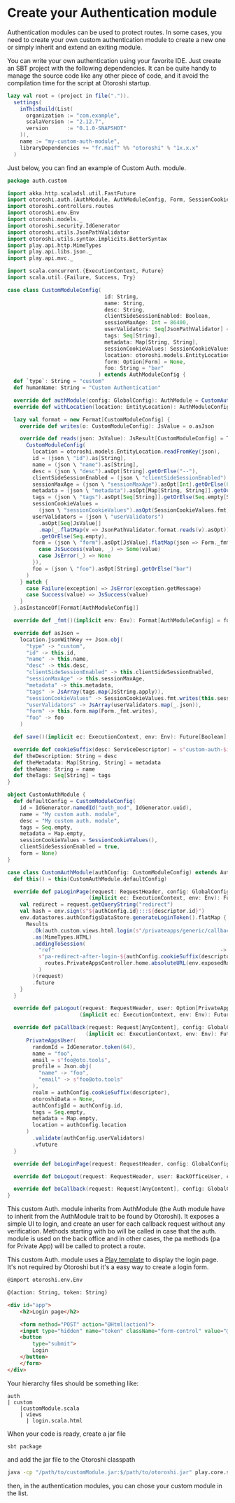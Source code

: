 # Create your Authentication module

Authentication modules can be used to protect routes. In some cases, you need to create your own custom authentication module to create a new one or simply inherit and extend an exiting module.

You can write your own authentication using your favorite IDE. Just create an SBT project with the following dependencies. It can be quite handy to manage the source code like any other piece of code, and it avoid the compilation time for the script at Otoroshi startup.

```scala
lazy val root = (project in file(".")).
  settings(
    inThisBuild(List(
      organization := "com.example",
      scalaVersion := "2.12.7",
      version      := "0.1.0-SNAPSHOT"
    )),
    name := "my-custom-auth-module",
    libraryDependencies += "fr.maif" %% "otoroshi" % "1x.x.x"
  )
```

Just below, you can find an example of Custom Auth. module. 

```scala
package auth.custom

import akka.http.scaladsl.util.FastFuture
import otoroshi.auth.{AuthModule, AuthModuleConfig, Form, SessionCookieValues}
import otoroshi.controllers.routes
import otoroshi.env.Env
import otoroshi.models._
import otoroshi.security.IdGenerator
import otoroshi.utils.JsonPathValidator
import otoroshi.utils.syntax.implicits.BetterSyntax
import play.api.http.MimeTypes
import play.api.libs.json._
import play.api.mvc._

import scala.concurrent.{ExecutionContext, Future}
import scala.util.{Failure, Success, Try}

case class CustomModuleConfig(
                               id: String,
                               name: String,
                               desc: String,
                               clientSideSessionEnabled: Boolean,
                               sessionMaxAge: Int = 86400,
                               userValidators: Seq[JsonPathValidator] = Seq.empty,
                               tags: Seq[String],
                               metadata: Map[String, String],
                               sessionCookieValues: SessionCookieValues,
                               location: otoroshi.models.EntityLocation = otoroshi.models.EntityLocation(),
                               form: Option[Form] = None,
                               foo: String = "bar"
                             ) extends AuthModuleConfig {
  def `type`: String = "custom"
  def humanName: String = "Custom Authentication"

  override def authModule(config: GlobalConfig): AuthModule = CustomAuthModule(this)
  override def withLocation(location: EntityLocation): AuthModuleConfig = copy(location = location)

  lazy val format = new Format[CustomModuleConfig] {
    override def writes(o: CustomModuleConfig): JsValue = o.asJson

    override def reads(json: JsValue): JsResult[CustomModuleConfig] = Try {
      CustomModuleConfig(
        location = otoroshi.models.EntityLocation.readFromKey(json),
        id = (json \ "id").as[String],
        name = (json \ "name").as[String],
        desc = (json \ "desc").asOpt[String].getOrElse("--"),
        clientSideSessionEnabled = (json \ "clientSideSessionEnabled").asOpt[Boolean].getOrElse(true),
        sessionMaxAge = (json \ "sessionMaxAge").asOpt[Int].getOrElse(86400),
        metadata = (json \ "metadata").asOpt[Map[String, String]].getOrElse(Map.empty),
        tags = (json \ "tags").asOpt[Seq[String]].getOrElse(Seq.empty[String]),
        sessionCookieValues =
          (json \ "sessionCookieValues").asOpt(SessionCookieValues.fmt).getOrElse(SessionCookieValues()),
        userValidators = (json \ "userValidators")
          .asOpt[Seq[JsValue]]
          .map(_.flatMap(v => JsonPathValidator.format.reads(v).asOpt))
          .getOrElse(Seq.empty),
        form = (json \ "form").asOpt[JsValue].flatMap(json => Form._fmt.reads(json) match {
          case JsSuccess(value, _) => Some(value)
          case JsError(_) => None
        }),
        foo = (json \ "foo").asOpt[String].getOrElse("bar")
      )
    } match {
      case Failure(exception) => JsError(exception.getMessage)
      case Success(value) => JsSuccess(value)
    }
  }.asInstanceOf[Format[AuthModuleConfig]]

  override def _fmt()(implicit env: Env): Format[AuthModuleConfig] = format

  override def asJson =
    location.jsonWithKey ++ Json.obj(
      "type" -> "custom",
      "id" -> this.id,
      "name" -> this.name,
      "desc" -> this.desc,
      "clientSideSessionEnabled" -> this.clientSideSessionEnabled,
      "sessionMaxAge" -> this.sessionMaxAge,
      "metadata" -> this.metadata,
      "tags" -> JsArray(tags.map(JsString.apply)),
      "sessionCookieValues" -> SessionCookieValues.fmt.writes(this.sessionCookieValues),
      "userValidators" -> JsArray(userValidators.map(_.json)),
      "form" -> this.form.map(Form._fmt.writes),
      "foo" -> foo
    )

  def save()(implicit ec: ExecutionContext, env: Env): Future[Boolean] = env.datastores.authConfigsDataStore.set(this)

  override def cookieSuffix(desc: ServiceDescriptor) = s"custom-auth-$id"
  def theDescription: String = desc
  def theMetadata: Map[String, String] = metadata
  def theName: String = name
  def theTags: Seq[String] = tags
}

object CustomAuthModule {
  def defaultConfig = CustomModuleConfig(
    id = IdGenerator.namedId("auth_mod", IdGenerator.uuid),
    name = "My custom auth. module",
    desc = "My custom auth. module",
    tags = Seq.empty,
    metadata = Map.empty,
    sessionCookieValues = SessionCookieValues(),
    clientSideSessionEnabled = true,
    form = None)
}

case class CustomAuthModule(authConfig: CustomModuleConfig) extends AuthModule {
  def this() = this(CustomAuthModule.defaultConfig)

  override def paLoginPage(request: RequestHeader, config: GlobalConfig, descriptor: ServiceDescriptor, isRoute: Boolean)
                          (implicit ec: ExecutionContext, env: Env): Future[Result] = {
    val redirect = request.getQueryString("redirect")
    val hash = env.sign(s"${authConfig.id}:::${descriptor.id}")
    env.datastores.authConfigsDataStore.generateLoginToken().flatMap { token =>
      Results
        .Ok(auth.custom.views.html.login(s"/privateapps/generic/callback?desc=${descriptor.id}&hash=$hash&route=${isRoute}", token))
        .as(MimeTypes.HTML)
        .addingToSession(
          "ref"                                                     -> authConfig.id,
          s"pa-redirect-after-login-${authConfig.cookieSuffix(descriptor)}" -> redirect.getOrElse(
            routes.PrivateAppsController.home.absoluteURL(env.exposedRootSchemeIsHttps)(request)
          )
        )(request)
        .future
    }
  }

  override def paLogout(request: RequestHeader, user: Option[PrivateAppsUser], config: GlobalConfig, descriptor: ServiceDescriptor)
                       (implicit ec: ExecutionContext, env: Env): Future[Either[Result, Option[String]]] = FastFuture.successful(Right(None))

  override def paCallback(request: Request[AnyContent], config: GlobalConfig, descriptor: ServiceDescriptor)
                         (implicit ec: ExecutionContext, env: Env): Future[Either[String, PrivateAppsUser]] = {
      PrivateAppsUser(
        randomId = IdGenerator.token(64),
        name = "foo",
        email = s"foo@oto.tools",
        profile = Json.obj(
          "name" -> "foo",
          "email" -> s"foo@oto.tools"
        ),
        realm = authConfig.cookieSuffix(descriptor),
        otoroshiData = None,
        authConfigId = authConfig.id,
        tags = Seq.empty,
        metadata = Map.empty,
        location = authConfig.location
      )
        .validate(authConfig.userValidators)
        .vfuture
  }

  override def boLoginPage(request: RequestHeader, config: GlobalConfig)(implicit ec: ExecutionContext, env: Env): Future[Result] = ???

  override def boLogout(request: RequestHeader, user: BackOfficeUser, config: GlobalConfig)(implicit ec: ExecutionContext, env: Env): Future[Either[Result, Option[String]]] = ???

  override def boCallback(request: Request[AnyContent], config: GlobalConfig)(implicit ec: ExecutionContext, env: Env): Future[Either[String, BackOfficeUser]] = ???
}
```

This custom Auth. module inherits from AuthModule (the Auth module have to inherit from the AuthModule trait to be found by Otoroshi). It exposes a simple UI to login, and create an user for each callback request without any verification. Methods starting with bo will be called in case that the auth. module is used on the back office and in other cases, the pa methods (pa for Private App) will be called to protect a route.

This custom Auth. module uses a [Play template](https://www.playframework.com/documentation/2.8.x/ScalaTemplates) to display the login page. It's not required by Otoroshi but it's a easy way to create a login form.

```html 
@import otoroshi.env.Env

@(action: String, token: String)

<div id="app">
    <h2>Login page</h2>

    <form method="POST" action="@Html(action)">
    <input type="hidden" name="token" className="form-control" value="@token" />
    <button
        type="submit">
        Login
    </button>
    </form>
</div>
```

Your hierarchy files should be something like:

```
auth
| custom
    |customModule.scala
    | views
      | login.scala.html
```

When your code is ready, create a jar file 

```
sbt package
```

and add the jar file to the Otoroshi classpath

```sh
java -cp "/path/to/customModule.jar:$/path/to/otoroshi.jar" play.core.server.ProdServerStart
```

then, in the authentication modules, you can chose your custom module in the list.